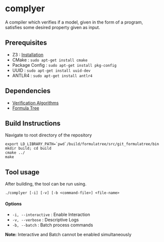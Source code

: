 # complyer

A compiler which verifies if a model, given in the form of a program, satisfies some desired property given as input.

## Prerequisites
- Z3 : [Installation](https://github.com/Z3Prover/z3)
- CMake : ```sudo apt-get install cmake```
- Package Config : ```sudo apt-get install pkg-config```
- UUID : ```sudo apt-get install uuid-dev```
- ANTLR4 : ```sudo apt-get install antlr4```

## Dependencies
- [Verification Algorithms](https://github.com/AnandSaminathan/verification-algorithms)
- [Formula Tree](https://github.com/AnandSaminathan/formula-tree)

## Build Instructions
Navigate to root directory of the repository
```
export LD_LIBRARY_PATH=`pwd`/build/formulatree/src/git_formulatree/bin
mkdir build; cd build
cmake ../
make
```

## Tool usage

After building, the tool can be run using.

```
./complyer [-i] [-v] [-b <command-file>] <file-name>
```
#### Options
- ```-i, --interactive``` : Enable Interaction
- ```-v, --verbose``` : Descriptive Logs
- ```-b, --batch``` : Batch process commands

**Note:** Interactive and Batch cannot be enabled simultaneously
